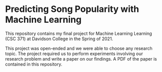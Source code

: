 # Predicting Song Popularity with Machine Learning

This repository contains my final project for Machine Learning Learning (CSC 371) at Davidson College in the Spring of 2021.

This project was open-ended and we were able to choose any research topic. The project required us to perform experiments involving our research problem and write a paper on our findings. A PDF of the paper is contained in this repository.

